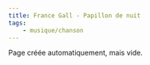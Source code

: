 ```yaml
---
title: France Gall - Papillon de nuit
tags:
    - musique/chanson
---
```


Page créée automatiquement, mais vide.
